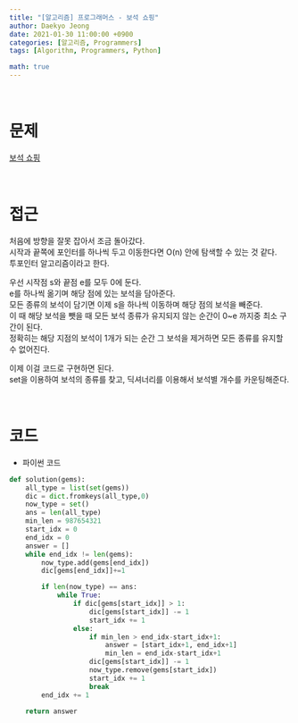 ```yaml
---
title: "[알고리즘] 프로그래머스 - 보석 쇼핑"
author: Daekyo Jeong
date: 2021-01-30 11:00:00 +0900
categories: [알고리즘, Programmers]
tags: [Algorithm, Programmers, Python]

math: true
---
```


<br/>

# **문제**


[보석 쇼핑](https://programmers.co.kr/learn/courses/30/lessons/67258)

<br/>

# **접근**  

처음에 방향을 잘못 잡아서 조금 돌아갔다.  
시작과 끝쪽에 포인터를 하나씩 두고 이동한다면 O(n) 안에 탐색할 수 있는 것 같다.  
투포인터 알고리즘이라고 한다.  

우선 시작점 s와 끝점 e를 모두 0에 둔다.  
e를 하나씩 옮기며 해당 점에 있는 보석을 담아준다.  
모든 종류의 보석이 담기면 이제 s을 하나씩 이동하며 해당 점의 보석을 빼준다.  
이 때 해당 보석을 뺏을 때 모든 보석 종류가 유지되지 않는 순간이 0~e 까지중 최소 구간이 된다.  
정확히는 해당 지점의 보석이 1개가 되는 순간 그 보석을 제거하면 모든 종류를 유지할 수 없어진다.  

이제 이걸 코드로 구현하면 된다.  
set을 이용하여 보석의 종류를 찾고, 딕셔너리를 이용해서 보석별 개수를 카운팅해준다.  

<br/>

# **코드**


- 파이썬 코드   

```py
def solution(gems):
    all_type = list(set(gems))
    dic = dict.fromkeys(all_type,0)
    now_type = set()
    ans = len(all_type)
    min_len = 987654321
    start_idx = 0
    end_idx = 0
    answer = []
    while end_idx != len(gems):
        now_type.add(gems[end_idx])
        dic[gems[end_idx]]+=1

        if len(now_type) == ans:
            while True:
                if dic[gems[start_idx]] > 1:
                    dic[gems[start_idx]] -= 1
                    start_idx += 1
                else:
                    if min_len > end_idx-start_idx+1:
                        answer = [start_idx+1, end_idx+1]
                        min_len = end_idx-start_idx+1
                    dic[gems[start_idx]] -= 1
                    now_type.remove(gems[start_idx])
                    start_idx += 1
                    break
        end_idx += 1

    return answer
```


<br/>
